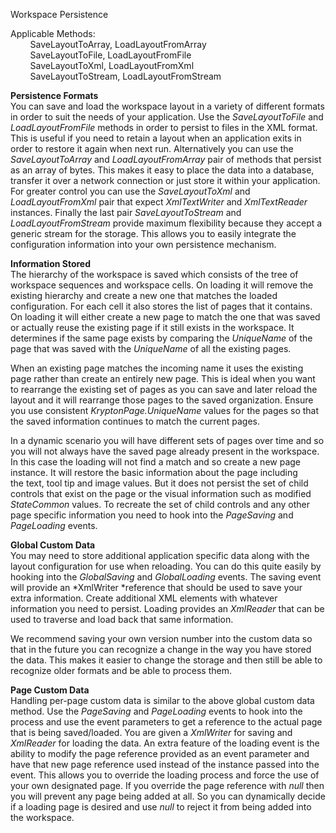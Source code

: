 Workspace Persistence

Applicable Methods:  
        SaveLayoutToArray, LoadLayoutFromArray  
        SaveLayoutToFile, LoadLayoutFromFile  
        SaveLayoutToXml, LoadLayoutFromXml  
        SaveLayoutToStream, LoadLayoutFromStream

  
  
**Persistence Formats**  
You can save and load the workspace layout in a variety of different formats in
order to suit the needs of your application. Use the *SaveLayoutToFile* and
*LoadLayoutFromFile* methods in order to persist to files in the XML format.
This is useful if you need to retain a layout when an application exits in order
to restore it again when next run. Alternatively you can use the
*SaveLayoutToArray* and *LoadLayoutFromArray* pair of methods that persist as an
array of bytes. This makes it easy to place the data into a database, transfer
it over a network connection or just store it within your application. For
greater control you can use the *SaveLayoutToXml* and *LoadLayoutFromXml* pair
that expect *XmlTextWriter* and *XmlTextReader* instances. Finally the last pair
*SaveLayoutToStream* and *LoadLayoutFromStream* provide maximum flexibility
because they accept a generic stream for the storage. This allows you to easily
integrate the configuration information into your own persistence mechanism.

**Information Stored**  
The hierarchy of the workspace is saved which consists of the tree of workspace
sequences and workspace cells. On loading it will remove the existing hierarchy
and create a new one that matches the loaded configuration. For each cell it
also stores the list of pages that it contains. On loading it will either create
a new page to match the one that was saved or actually reuse the existing page
if it still exists in the workspace. It determines if the same page exists by
comparing the *UniqueName* of the page that was saved with the *UniqueName* of
all the existing pages.

When an existing page matches the incoming name it uses the existing page rather
than create an entirely new page. This is ideal when you want to rearrange the
existing set of pages as you can save and later reload the layout and it will
rearrange those pages to the saved organization. Ensure you use consistent
*KryptonPage.UniqueName* values for the pages so that the saved information
continues to match the current pages.

In a dynamic scenario you will have different sets of pages over time and so you
will not always have the saved page already present in the workspace. In this
case the loading will not find a match and so create a new page instance. It
will restore the basic information about the page including the text, tool tip
and image values. But it does not persist the set of child controls that exist
on the page or the visual information such as modified *StateCommon* values. To
recreate the set of child controls and any other page specific information you
need to hook into the *PageSaving* and *PageLoading* events.

**Global Custom Data**  
You may need to store additional application specific data along with the layout
configuration for use when reloading. You can do this quite easily by hooking
into the *GlobalSaving* and *GlobalLoading* events. The saving event will
provide an *XmlWriter *reference that should be used to save your extra
information. Create additional XML elements with whatever information you need
to persist. Loading provides an *XmlReader* that can be used to traverse and
load back that same information.

We recommend saving your own version number into the custom data so that in the
future you can recognize a change in the way you have stored the data. This
makes it easier to change the storage and then still be able to recognize older
formats and be able to process them.

**Page Custom Data**  
Handling per-page custom data is similar to the above global custom data method.
Use the *PageSaving* and *PageLoading* events to hook into the process and use
the event parameters to get a reference to the actual page that is being
saved/loaded. You are given a *XmlWriter* for saving and *XmlReader* for loading
the data. An extra feature of the loading event is the ability to modify the
page reference provided as an event parameter and have that new page reference
used instead of the instance passed into the event. This allows you to override
the loading process and force the use of your own designated page. If you
override the page reference with *null* then you will prevent any page being
added at all. So you can dynamically decide if a loading page is desired and use
*null* to reject it from being added into the workspace.
